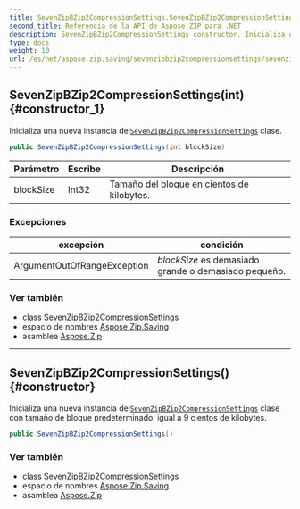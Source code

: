 ```yaml
---
title: SevenZipBZip2CompressionSettings.SevenZipBZip2CompressionSettings
second_title: Referencia de la API de Aspose.ZIP para .NET
description: SevenZipBZip2CompressionSettings constructor. Inicializa una nueva instancia delSevenZipBZip2CompressionSettings clase.
type: docs
weight: 10
url: /es/net/aspose.zip.saving/sevenzipbzip2compressionsettings/sevenzipbzip2compressionsettings/
---
```

## SevenZipBZip2CompressionSettings(int) {#constructor_1}

Inicializa una nueva instancia del[`SevenZipBZip2CompressionSettings`](../) clase.

```csharp
public SevenZipBZip2CompressionSettings(int blockSize)
```

| Parámetro | Escribe | Descripción |
| --- | --- | --- |
| blockSize | Int32 | Tamaño del bloque en cientos de kilobytes. |

### Excepciones

| excepción | condición |
| --- | --- |
| ArgumentOutOfRangeException | *blockSize* es demasiado grande o demasiado pequeño. |

### Ver también

* class [SevenZipBZip2CompressionSettings](../)
* espacio de nombres [Aspose.Zip.Saving](../../sevenzipbzip2compressionsettings/)
* asamblea [Aspose.Zip](../../../)

---

## SevenZipBZip2CompressionSettings() {#constructor}

Inicializa una nueva instancia del[`SevenZipBZip2CompressionSettings`](../) clase con tamaño de bloque predeterminado, igual a 9 cientos de kilobytes.

```csharp
public SevenZipBZip2CompressionSettings()
```

### Ver también

* class [SevenZipBZip2CompressionSettings](../)
* espacio de nombres [Aspose.Zip.Saving](../../sevenzipbzip2compressionsettings/)
* asamblea [Aspose.Zip](../../../)


